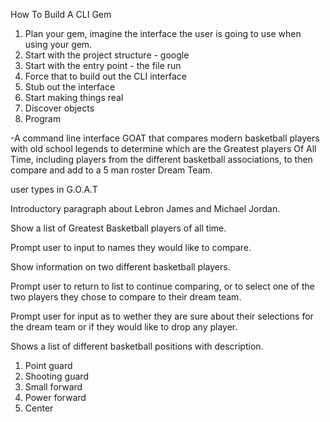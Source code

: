 How To Build A CLI Gem

1. Plan your gem, imagine the interface the user is going to use when using your gem.
2. Start with the project structure - google
3. Start with the entry point - the file run
4. Force that to build out the CLI interface
5. Stub out the interface
6. Start making things real
7. Discover objects
8. Program


-A command line interface GOAT that compares modern basketball players with old school legends to determine which are the Greatest players Of All Time, including players from the different basketball associations, to then compare and add to a 5 man roster Dream Team.

user types in G.O.A.T

Introductory paragraph about Lebron James and Michael Jordan.

Show a list of Greatest Basketball players of all time.

Prompt user to input to names they would like to compare.

Show information on two different basketball players.

Prompt user to return to list to continue comparing, or to select one of the two players they chose to compare to their dream team.

Prompt user for input as to wether they are sure about their selections for the dream team or if they would like to drop any player.





Shows a list of different basketball positions with description.
1. Point guard
2. Shooting guard
3. Small forward
4. Power forward
5. Center
